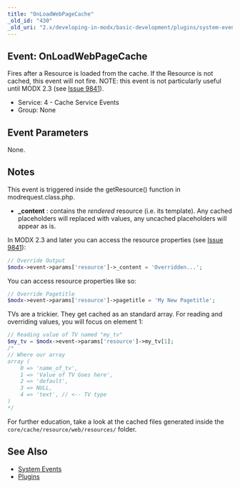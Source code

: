 ```yaml
---
title: "OnLoadWebPageCache"
_old_id: "430"
_old_uri: "2.x/developing-in-modx/basic-development/plugins/system-events/onloadwebpagecache"
---
```


## Event: OnLoadWebPageCache

Fires after a Resource is loaded from the cache. If the Resource is not cached, this event will not fire. NOTE: this event is not particularly useful until MODX 2.3 (see [Issue 9841](http://bugs.modx.com/issues/9841)).

- Service: 4 - Cache Service Events
- Group: None

## Event Parameters

None.

## Notes

This event is triggered inside the getResource() function in modrequest.class.php.

- **\_content** : contains the _rendered_ resource (i.e. its template). Any cached placeholders will replaced with values, any uncached placeholders will appear as is.

In MODX 2.3 and later you can access the resource properties (see [Issue 9841](http://bugs.modx.com/issues/9841)):

``` php
// Override Output
$modx->event->params['resource']->_content = 'Overridden...';
```

You can access resource properties like so:

``` php
// Override Pagetitle
$modx->event->params['resource']->pagetitle = 'My New Pagetitle';
```

TVs are a trickier. They get cached as an standard array. For reading and overriding values, you will focus on element 1:

``` php
// Reading value of TV named "my_tv"
$my_tv = $modx->event->params['resource']->my_tv[1];
/*
// Where our array
array (
    0 => 'name_of_tv',
    1 => 'Value of TV Goes here',
    2 => 'default',
    3 => NULL,
    4 => 'text', // <-- TV type
)
*/
```

For further education, take a look at the cached files generated inside the `core/cache/resource/web/resources/` folder.

## See Also

- [System Events](extending-modx/plugins/system-events "System Events")
- [Plugins](extending-modx/plugins "Plugins")
